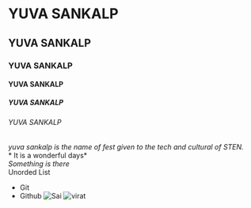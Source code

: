 # YUVA SANKALP
## YUVA SANKALP
### YUVA SANKALP
#### YUVA SANKALP
##### YUVA SANKALP
###### YUVA SANKALP

*yuva sankalp is the name of fest given to the tech and cultural of STEN.*
<br>* It is a wonderful days*
<br>_Something is there_
<br>Unorded List
- Git
- Github
![Sai](https://i.ytimg.com/vi/xIWzFtpyR04/maxresdefault.jpg)
![virat](https://imagevars.gulfnews.com/2019/11/05/Virat-Kohli_16e3b71e549_large.jpg)
